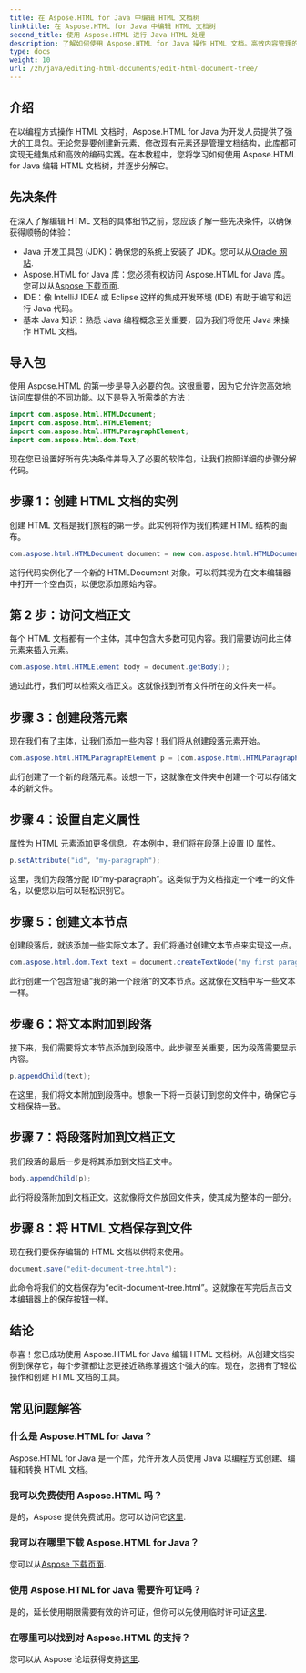 ```yaml
---
title: 在 Aspose.HTML for Java 中编辑 HTML 文档树
linktitle: 在 Aspose.HTML for Java 中编辑 HTML 文档树
second_title: 使用 Aspose.HTML 进行 Java HTML 处理
description: 了解如何使用 Aspose.HTML for Java 操作 HTML 文档。高效内容管理的分步指南。
type: docs
weight: 10
url: /zh/java/editing-html-documents/edit-html-document-tree/
---
```

## 介绍
在以编程方式操作 HTML 文档时，Aspose.HTML for Java 为开发人员提供了强大的工具包。无论您是要创建新元素、修改现有元素还是管理文档结构，此库都可实现无缝集成和高效的编码实践。在本教程中，您将学习如何使用 Aspose.HTML for Java 编辑 HTML 文档树，并逐步分解它。
## 先决条件
在深入了解编辑 HTML 文档的具体细节之前，您应该了解一些先决条件，以确保获得顺畅的体验：
-  Java 开发工具包 (JDK)：确保您的系统上安装了 JDK。您可以从[Oracle 网站](https://www.oracle.com/java/technologies/javase-jdk11-downloads.html).
- Aspose.HTML for Java 库：您必须有权访问 Aspose.HTML for Java 库。您可以从[Aspose 下载页面](https://releases.aspose.com/html/java/).
- IDE：像 IntelliJ IDEA 或 Eclipse 这样的集成开发环境 (IDE) 有助于编写和运行 Java 代码。
- 基本 Java 知识：熟悉 Java 编程概念至关重要，因为我们将使用 Java 来操作 HTML 文档。
## 导入包
使用 Aspose.HTML 的第一步是导入必要的包。这很重要，因为它允许您高效地访问库提供的不同功能。以下是导入所需类的方法：
```java
import com.aspose.html.HTMLDocument;
import com.aspose.html.HTMLElement;
import com.aspose.html.HTMLParagraphElement;
import com.aspose.html.dom.Text;
```
现在您已设置好所有先决条件并导入了必要的软件包，让我们按照详细的步骤分解代码。
## 步骤 1：创建 HTML 文档的实例
创建 HTML 文档是我们旅程的第一步。此实例将作为我们构建 HTML 结构的画布。 
```java
com.aspose.html.HTMLDocument document = new com.aspose.html.HTMLDocument();
```
这行代码实例化了一个新的 HTMLDocument 对象。可以将其视为在文本编辑器中打开一个空白页，以便您添加原始内容。
## 第 2 步：访问文档正文
每个 HTML 文档都有一个主体，其中包含大多数可见内容。我们需要访问此主体元素来插入元素。
```java
com.aspose.html.HTMLElement body = document.getBody();
```
通过此行，我们可以检索文档正文。这就像找到所有文件所在的文件夹一样。
## 步骤 3：创建段落元素
现在我们有了主体，让我们添加一些内容！我们将从创建段落元素开始。
```java
com.aspose.html.HTMLParagraphElement p = (com.aspose.html.HTMLParagraphElement) document.createElement("p");
```
此行创建了一个新的段落元素。设想一下，这就像在文件夹中创建一个可以存储文本的新文件。
## 步骤 4：设置自定义属性
属性为 HTML 元素添加更多信息。在本例中，我们将在段落上设置 ID 属性。
```java
p.setAttribute("id", "my-paragraph");
```
这里，我们为段落分配 ID“my-paragraph”。这类似于为文档指定一个唯一的文件名，以便您以后可以轻松识别它。
## 步骤 5：创建文本节点
创建段落后，就该添加一些实际文本了。我们将通过创建文本节点来实现这一点。
```java
com.aspose.html.dom.Text text = document.createTextNode("my first paragraph");
```
此行创建一个包含短语“我的第一个段落”的文本节点。这就像在文档中写一些文本一样。
## 步骤 6：将文本附加到段落
接下来，我们需要将文本节点添加到段落中。此步骤至关重要，因为段落需要显示内容。
```java
p.appendChild(text);
```
在这里，我们将文本附加到段落中。想象一下将一页装订到您的文件中，确保它与文档保持一致。
## 步骤 7：将段落附加到文档正文
我们段落的最后一步是将其添加到文档正文中。 
```java
body.appendChild(p);
```
此行将段落附加到文档正文。这就像将文件放回文件夹，使其成为整体的一部分。
## 步骤 8：将 HTML 文档保存到文件
现在我们要保存编辑的 HTML 文档以供将来使用。 
```java
document.save("edit-document-tree.html");
```
此命令将我们的文档保存为“edit-document-tree.html”。这就像在写完后点击文本编辑器上的保存按钮一样。
## 结论
恭喜！您已成功使用 Aspose.HTML for Java 编辑 HTML 文档树。从创建文档实例到保存它，每个步骤都让您更接近熟练掌握这个强大的库。现在，您拥有了轻松操作和创建 HTML 文档的工具。

## 常见问题解答
### 什么是 Aspose.HTML for Java？
Aspose.HTML for Java 是一个库，允许开发人员使用 Java 以编程方式创建、编辑和转换 HTML 文档。
### 我可以免费使用 Aspose.HTML 吗？
是的，Aspose 提供免费试用。您可以访问它[这里](https://releases.aspose.com/).
### 我可以在哪里下载 Aspose.HTML for Java？
您可以从[Aspose 下载页面](https://releases.aspose.com/html/java/).
### 使用 Aspose.HTML for Java 需要许可证吗？
是的，延长使用期限需要有效的许可证，但你可以先使用临时许可证[这里](https://purchase.aspose.com/temporary-license/).
### 在哪里可以找到对 Aspose.HTML 的支持？
您可以从 Aspose 论坛获得支持[这里](https://forum.aspose.com/c/html/29).